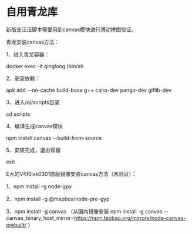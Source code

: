 # 自用青龙库

新版宠汪汪脚本需要用到canvas模块进行滑动拼图验证。

青龙安装canvas方法：

1、进入青龙容器：
   
docker exec -it qinglong /bin/sh
   
2、安装依赖：
   
apk add --no-cache build-base g++ cairo-dev pango-dev giflib-dev
   
3、进入/ql/scripts目录
   
cd scripts
 
4、编译生成canvas模块
  
npm install canvas --build-from-source
   
5、安装完成，退出容器
   
exit
   
   
E大的V4和lxk0301原版镜像安装canvas方法（未验证）：

1、npm install -g node-gpy

2、npm install -g @mapbox/node-pre-gyp

3、npm install -g canvas
（从国内镜像安装 npm install -g canvas --canvas_binary_host_mirror=https://npm.taobao.org/mirrors/node-canvas-prebuilt/ ）
